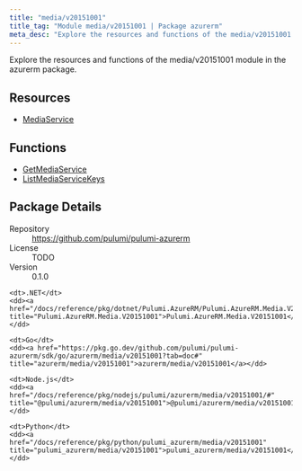 ```yaml
---
title: "media/v20151001"
title_tag: "Module media/v20151001 | Package azurerm"
meta_desc: "Explore the resources and functions of the media/v20151001 module in the azurerm package."
---
```


<!-- WARNING: this file was generated by Pulumi Docs Generator. -->
<!-- Do not edit by hand unless you're certain you know what you are doing! -->

Explore the resources and functions of the media/v20151001 module in the azurerm package.

<h2 id="resources">Resources</h2>
<ul class="api">
    <li><a href="mediaservice" title="MediaService"><span class="symbol resource"></span>MediaService</a></li>
</ul>

<h2 id="functions">Functions</h2>
<ul class="api">
    <li><a href="getmediaservice" title="GetMediaService"><span class="symbol function"></span>GetMediaService</a></li>
    <li><a href="listmediaservicekeys" title="ListMediaServiceKeys"><span class="symbol function"></span>ListMediaServiceKeys</a></li>
</ul>

<h2 id="package-details">Package Details</h2>
<dl class="package-details">
	<dt>Repository</dt>
	<dd><a href="https://github.com/pulumi/pulumi-azurerm">https://github.com/pulumi/pulumi-azurerm</a></dd>
	<dt>License</dt>
	<dd>TODO</dd>
	<dt>Version</dt>
	<dd>0.1.0</dd>
</dl>



<dl class="tabular">

    <dt>.NET</dt>
    <dd><a href="/docs/reference/pkg/dotnet/Pulumi.AzureRM/Pulumi.AzureRM.Media.V20151001.html" title="Pulumi.AzureRM.Media.V20151001">Pulumi.AzureRM.Media.V20151001</a></dd>

    <dt>Go</dt>
    <dd><a href="https://pkg.go.dev/github.com/pulumi/pulumi-azurerm/sdk/go/azurerm/media/v20151001?tab=doc#" title="azurerm/media/v20151001">azurerm/media/v20151001</a></dd>

    <dt>Node.js</dt>
    <dd><a href="/docs/reference/pkg/nodejs/pulumi/azurerm/media/v20151001/#" title="@pulumi/azurerm/media/v20151001">@pulumi/azurerm/media/v20151001</a></dd>

    <dt>Python</dt>
    <dd><a href="/docs/reference/pkg/python/pulumi_azurerm/media/v20151001" title="pulumi_azurerm/media/v20151001">pulumi_azurerm/media/v20151001</a></dd>

</dl>

